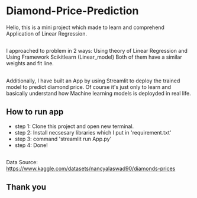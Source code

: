 # Diamond-Price-Prediction
Hello, this is a mini project which made to learn and comprehend Application of Linear Regression.
##
I approached to problem in 2 ways: Using theory of Linear Regression and Using Framework Scikitlearn (Linear_model)
Both of them have a similar weights and fit line.
##
Additionally, I have built an App by using Streamlit to deploy the trained model to predict diamond price. Of course it's just only to learn and basically understand how Machine learning models is deployded in real life.
## How to run app
- step 1: Clone this project and open new terminal.
- step 2: Install necsesary libraries which I put in 'requirement.txt'
- step 3: command 'streamlit run App.py'
- step 4: Done!
##
Data Source: https://www.kaggle.com/datasets/nancyalaswad90/diamonds-prices
## Thank you
